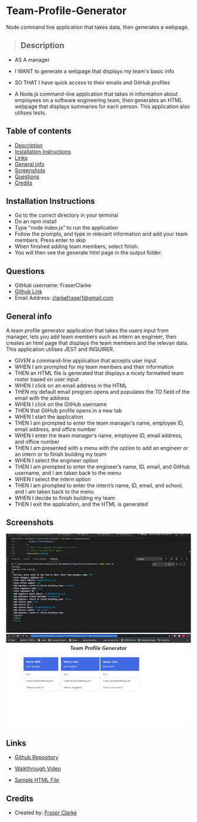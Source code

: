 # Team-Profile-Generator
Node command line application that takes data, then generates a webpage.

>   ## Description

* AS A manager
* I WANT to generate a webpage that displays my team's basic info
* SO THAT I have quick access to their emails and GitHub profiles

*  A Node.js command-line application that takes in information about employees on a software engineering team, then generates an HTML webpage that displays summaries for each person. This application also utilises tests.


## Table of contents
* [Description](#Description)
* [Installation Instructions](#Installation-Instructions)
* [Links](#Links)
* [General info](#general-info)
* [Screenshots](#Screenshots)
* [Questions](#Questions)
* [Credits](#Credits)


## Installation Instructions
* Go to the correct directory in your terminal
* Do an npm install
* Type "node index.js" to run the application
* Follow the prompts, and type in relevant information and add your team members. Press enter to skip
* When finished adding team members, select finish.
* You will then see the generate html page in the output folder.


## Questions

* GitHub username: FraserClarke
* [Github Link](https://github.com/FraserClarke)
* Email Address: clarkefraser1@gmail.com

## General info
A team profile generator application that takes the users input from manager, lets you add team members such as intern an engineer,
then creates an html page that displays the team members and the relevan data. This application utilises JEST and INQUIRER.

* GIVEN a command-line application that accepts user input
* WHEN I am prompted for my team members and their information
* THEN an HTML file is generated that displays a nicely formatted team roster based on user input
* WHEN I click on an email address in the HTML
* THEN my default email program opens and populates the TO field of the email with the address
* WHEN I click on the GitHub username
* THEN that GitHub profile opens in a new tab
* WHEN I start the application
* THEN I am prompted to enter the team manager’s name, employee ID, email address, and office number
* WHEN I enter the team manager’s name, employee ID, email address, and office number
* THEN I am presented with a menu with the option to add an engineer or an intern or to finish building my team
* WHEN I select the engineer option
* THEN I am prompted to enter the engineer’s name, ID, email, and GitHub username, and I am taken back to the menu
* WHEN I select the intern option
* THEN I am prompted to enter the intern’s name, ID, email, and school, and I am taken back to the menu
* WHEN I decide to finish building my team
* THEN I exit the application, and the HTML is generated


## Screenshots
![Example screenshot](https://raw.githubusercontent.com/FraserClarke/Team-Profile-Generator/main/assets/Screenshot%20(117).png)
![Example screenshot](https://raw.githubusercontent.com/FraserClarke/Team-Profile-Generator/main/assets/Screenshot%20(118).png)

## Links

* [Github Repository](https://github.com/FraserClarke/Team-Profile-Generator)

* [Walkthrough Video](https://drive.google.com/file/d/1Ap3qBjqHcQAsgBtMhherp9PJJZtl0aPk/view)

* [Sample HTML File](./Output/team.html)

## Credits
* Created by: [Fraser Clarke](https://github.com/FraserClarke)
